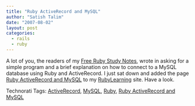 ```yaml
---
title: "Ruby ActiveRecord and MySQL"
author: "Satish Talim"
date: "2007-08-02"
layout: post
categories:
  - rails
  - ruby
---
```

A lot of you, the readers of my [Free Ruby Study
Notes](http://rubylearning.com/download/downloads.html), wrote in asking
for a simple program and a brief explanation on how to connect to a
MySQL database using Ruby and ActiveRecord. I just sat down and added
the page [Ruby ActiveRecord and
MySQL](http://rubylearning.com/satishtalim/ruby_activerecord_and_mysql.html)
to my [RubyLearning](http://rubylearning.com/) site. Have a look.

Technorati Tags: [ActiveRecord](http://technorati.com/tag/ActiveRecord),
[MySQL](http://technorati.com/tag/MySQL),
[Ruby](http://technorati.com/tag/Ruby), [Ruby ActiveRecord and
MySQL](http://technorati.com/tag/Ruby+ActiveRecord+and+MySQL)
